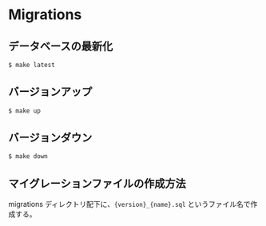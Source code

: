 # Migrations

## データベースの最新化

```bash
$ make latest
```

## バージョンアップ

```bash
$ make up
```

## バージョンダウン

```bash
$ make down
```

## マイグレーションファイルの作成方法

migrations ディレクトリ配下に、`{version}_{name}.sql` というファイル名で作成する。
